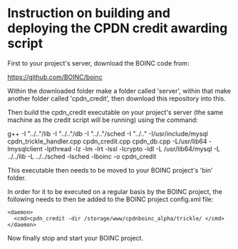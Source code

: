 # Instruction on building and deploying the CPDN credit awarding script

First to your project's server, download the BOINC code from:

https://github.com/BOINC/boinc

Within the downloaded folder make a folder called 'server', within that make another folder called 'cpdn_credit', then download this repository into this.

Then build the cpdn_credit executable on your project's server (the same machine as the credit script will be running) using the command:

g++ -I "../.."/lib -I "../.."/db -I "../.."/sched -I "../.." -I/usr/include/mysql cpdn_trickle_handler.cpp cpdn_credit.cpp cpdn_db.cpp -L/usr/lib64 -lmysqlclient -lpthread -lz -lm -lrt -lssl -lcrypto -ldl -L /usr/lib64/mysql -L ../../lib -L ../../sched -lsched -lboinc -o cpdn_credit

This executable then needs to be moved to your BOINC project's 'bin' folder.

In order for it to be executed on a regular basis by the BOINC project, the following needs to then be added to the BOINC project config.xml file:

    <daemon>
      <cmd>cpdn_credit -dir /storage/www/cpdnboinc_alpha/trickle/ </cmd>
    </daemon>
    
Now finally stop and start your BOINC project.
